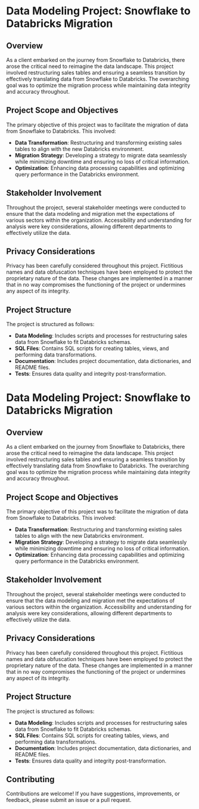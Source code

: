 # Data Modeling Project: Snowflake to Databricks Migration

## Overview

As a client embarked on the journey from Snowflake to Databricks, there arose the critical need to reimagine the data landscape. This project involved restructuring sales tables and ensuring a seamless transition by effectively translating data from Snowflake to Databricks. The overarching goal was to optimize the migration process while maintaining data integrity and accuracy throughout.

## Project Scope and Objectives

The primary objective of this project was to facilitate the migration of data from Snowflake to Databricks. This involved:

- **Data Transformation**: Restructuring and transforming existing sales tables to align with the new Databricks environment.
- **Migration Strategy**: Developing a strategy to migrate data seamlessly while minimizing downtime and ensuring no loss of critical information.
- **Optimization**: Enhancing data processing capabilities and optimizing query performance in the Databricks environment.

## Stakeholder Involvement

Throughout the project, several stakeholder meetings were conducted to ensure that the data modeling and migration met the expectations of various sectors within the organization. Accessibility and understanding for analysis were key considerations, allowing different departments to effectively utilize the data.

## Privacy Considerations

Privacy has been carefully considered throughout this project. Fictitious names and data obfuscation techniques have been employed to protect the proprietary nature of the data. These changes are implemented in a manner that in no way compromises the functioning of the project or undermines any aspect of its integrity.

## Project Structure

The project is structured as follows:

- **Data Modeling**: Includes scripts and processes for restructuring sales data from Snowflake to fit Databricks schemas.
- **SQL Files**: Contains SQL scripts for creating tables, views, and performing data transformations.
- **Documentation**: Includes project documentation, data dictionaries, and README files.
- **Tests**: Ensures data quality and integrity post-transformation.


# Data Modeling Project: Snowflake to Databricks Migration

## Overview

As a client embarked on the journey from Snowflake to Databricks, there arose the critical need to reimagine the data landscape. This project involved restructuring sales tables and ensuring a seamless transition by effectively translating data from Snowflake to Databricks. The overarching goal was to optimize the migration process while maintaining data integrity and accuracy throughout.

## Project Scope and Objectives

The primary objective of this project was to facilitate the migration of data from Snowflake to Databricks. This involved:

- **Data Transformation**: Restructuring and transforming existing sales tables to align with the new Databricks environment.
- **Migration Strategy**: Developing a strategy to migrate data seamlessly while minimizing downtime and ensuring no loss of critical information.
- **Optimization**: Enhancing data processing capabilities and optimizing query performance in the Databricks environment.

## Stakeholder Involvement

Throughout the project, several stakeholder meetings were conducted to ensure that the data modeling and migration met the expectations of various sectors within the organization. Accessibility and understanding for analysis were key considerations, allowing different departments to effectively utilize the data.

## Privacy Considerations

Privacy has been carefully considered throughout this project. Fictitious names and data obfuscation techniques have been employed to protect the proprietary nature of the data. These changes are implemented in a manner that in no way compromises the functioning of the project or undermines any aspect of its integrity.

## Project Structure

The project is structured as follows:

- **Data Modeling**: Includes scripts and processes for restructuring sales data from Snowflake to fit Databricks schemas.
- **SQL Files**: Contains SQL scripts for creating tables, views, and performing data transformations.
- **Documentation**: Includes project documentation, data dictionaries, and README files.
- **Tests**: Ensures data quality and integrity post-transformation.

## Contributing

Contributions are welcome! If you have suggestions, improvements, or feedback, please submit an issue or a pull request.
